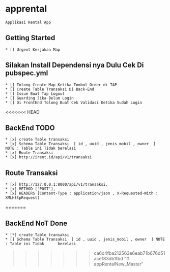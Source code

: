 # apprental

    Applikasi Rental App 

## Getting Started

    * [] Urgent Kerjakan Map

## Silakan Install Dependensi nya Dulu Cek Di pubspec.yml

    * [] Tolong Create Map Ketika Tombol Order di TAP
    * [] Create Table Transaksi Di Back-End 
    * [] Issue Buat Tap Logout
    * [] Guarding Jika Belum Login
    * [] Di FrontEnd Tolong Buat Cek Validasi Ketika Sudah Login

<<<<<<< HEAD
## BackEnd TODO 
    * [x] create Table transaksi
    * [x] Schema Table Transaksi  [ id , uuid , jenis_mobil , owner  ] NOTE : Table ini Tidak berelasi 
    * [x] Route Transaksi
    * [x] http://irent.id/api/v1/transaksi

## Route Transaksi
    * [x] http://127.0.0.1:8000/api/v1/transaksi,
    * [x] METHOD ['POST'], 
    * [x] HEADERS [Content-Type : application/json , X-Requested-With : XMLHttpRequest]
=======
## BackEnd NoT Done 
    * [*] create Table transaksi
    * [] Schema Table Transaksi  [ id , uuid , jenis_mobil , owner  ] NOTE : Table ini Tidak      berelasi    
>>>>>>> ca6c4fba212563e6eab71b676d51acef83db1fbd
"# appRentalNew_Master" 
